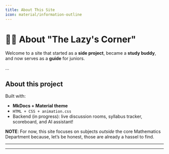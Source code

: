 ```yaml
---
title: About This Site
icon: material/information-outline
---
```


# 🙋‍♂️ About "The Lazy's Corner"

Welcome to a site that started as a **side project**, became a **study buddy**, and now serves as a **guide** for juniors.

...

##  About this project


Built with:

-  **MkDocs + Material theme**
-  `HTML + CSS + animation.css`
-  Backend (in progress): live discussion rooms, syllabus tracker, scoreboard, and AI assistant!

 **NOTE**: For now, this site focuses on subjects *outside* the core Mathematics Department because, let’s be honest, those are already a hassel to find.

---

---

